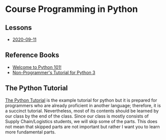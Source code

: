 # Course Programming in Python


## Lessons

- [2020-09-11](2020/2020-09-11.md)


## Reference Books

- [Welcome to Python 101!](https://python101.pythonlibrary.org/)
- [Non-Programmer's Tutorial for Python 3](https://en.wikibooks.org/wiki/Non-Programmer%27s_Tutorial_for_Python_3)

## The Python Tutorial

[The Python Tutorial](https://docs.python.org/3/tutorial/index.html) is the example tutorial for python but it is prepared for programmers who are already proficient in another language; therefore, it is a succinct tutorial.
Nevertheless, most of its contents should be learned by our class by the end of the class.
Since our class is mostly consists of Supply Chain/Logistics students, we will skip some of the parts.
This does not mean that skipped parts are not important but rather I want you to learn more fundamental parts.




